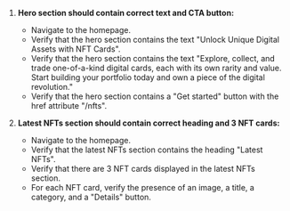 1. **Hero section should contain correct text and CTA button:**
   - Navigate to the homepage.
   - Verify that the hero section contains the text "Unlock Unique Digital Assets with NFT Cards".
   - Verify that the hero section contains the text "Explore, collect, and trade one-of-a-kind digital cards, each with its own rarity and value. Start building your portfolio today and own a piece of the digital revolution."
   - Verify that the hero section contains a "Get started" button with the href attribute "/nfts".

2. **Latest NFTs section should contain correct heading and 3 NFT cards:**
   - Navigate to the homepage.
   - Verify that the latest NFTs section contains the heading "Latest NFTs".
   - Verify that there are 3 NFT cards displayed in the latest NFTs section.
   - For each NFT card, verify the presence of an image, a title, a category, and a "Details" button.